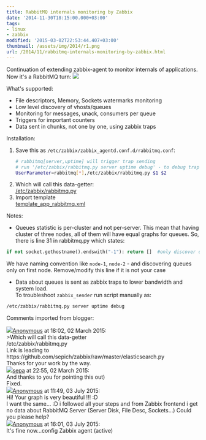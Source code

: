 ```yaml
---
title: RabbitMQ internals monitoring by Zabbix
date: '2014-11-30T18:15:00.000+03:00'
tags:
- linux
- zabbix
modified: '2015-03-02T22:53:44.407+03:00'
thumbnail: /assets/img/2014/r1.png
url: /2014/11/rabbitmq-internals-monitoring-by-zabbix.html
---
```

Continuation of extending zabbix-agent to monitor internals of applications. Now it's a RabbitMQ turn:
![](/assets/img/2014/r1.png)

What's supported:
- File descriptors, Memory, Sockets watermarks monitoring 
- Low level discovery of vhosts/queues
- Monitoring for messages, unack, consumers per queue
- Triggers for important counters
- Data sent in chunks, not one by one, using zabbix traps 

Installation:
1. Save this as `/etc/zabbix/zabbix_agentd.conf.d/rabbitmq.conf`:
    ```bash
    # rabbitmq[server,uptime] will trigger trap sending
    # run '/etc/zabbix/rabbitmq.py server uptime debug' - to debug trap sending
    UserParameter=rabbitmq[*],/etc/zabbix/rabbitmq.py $1 $2
    ```
1. Which will call this data-getter:  
[/etc/zabbix/rabbitmq.py](https://github.com/sepich/zabbix/raw/master/rabbitmq.py)
1. Import template  
[template_app_rabbitmq.xml](https://github.com/sepich/zabbix/raw/master/templates/template_app_rabbitmq.xml)

Notes:
- Queues statistic is per-cluster and not per-server. This mean that having cluster of three nodes, all of them will have equal graphs for queues. So, there is line 31 in rabbitmq.py which states:
```python
if not socket.gethostname().endswith("-1"): return []  #only discover queues on first node
```
We have naming convention like `node-1`, `node-2` - and discovering queues only on first node. Remove/modify this line if it is not your case
- Data about queues is sent as zabbix traps to lower bandwidth and system load.  
To troubleshoot `zabbix_sender` run script manually as:
```bash
/etc/zabbix/rabbitmq.py server uptime debug
```

Comments imported from blogger:
<div class="comment"><img src="//resources.blogblog.com/img/blank.gif"/><a href="#">Anonymous</a> at <time datetime="2015-03-02T18:02:48.075+03:00">18:02, 02 March 2015</time>:<br/>
&gt;Which will call this data-getter<br />/etc/zabbix/rabbitmq.py<br />Link is leading to https://github.com/sepich/zabbix/raw/master/elasticsearch.py<br />Thanks for your work by the way.</div>
<div class="comment"><img src="//blogger.googleusercontent.com/img/b/R29vZ2xl/AVvXsEjPIpsFZxeXhwYiaSZFfaBPHaq47D5RjLrUTuKOI_W56xwu2EUEm5gpwBmn6mTlXeSGQMaEmVd4aZENpSrUZQxNXaELJA-QehvcCmMPoa7dXhqdTPW34s6syA1ZCo6yvsI/s1600/avatar.png"/><a href="https://www.blogger.com/profile/15219082553292373774">sepa</a> at <time datetime="2015-03-02T22:55:15.736+03:00">22:55, 02 March 2015</time>:<br/>
And thanks to you for pointing this out)<br />Fixed.</div>
<div class="comment"><img src="//resources.blogblog.com/img/blank.gif"/><a href="#">Anonymous</a> at <time datetime="2015-07-03T11:49:21.698+03:00">11:49, 03 July 2015</time>:<br/>
Hi! Your graph is very beautiful !!! :D<br />I want the same... :D i followed all your steps and from Zabbix frontend i get no data about RabbitMQ Server (Server Disk, File Desc, Sockets...) Could you please help?</div>
<div class="comment"><img src="//resources.blogblog.com/img/blank.gif"/><a href="#">Anonymous</a> at <time datetime="2015-07-03T16:01:26.306+03:00">16:01, 03 July 2015</time>:<br/>
It&#39;s fine now...config Zabbix agent (active)</div>
